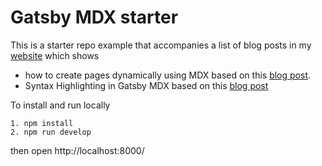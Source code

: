# Gatsby MDX starter

This is a starter repo example that accompanies a list of blog posts in my [website](https://malikgabroun.com) which shows
* how to create pages dynamically using MDX based on this [blog post](https://malikgabroun.com/gatsby-create-pages-with-mdx).
* Syntax Highlighting in Gatsby MDX based on this [blog post](https://malikgabroun.com/blog/syntax-highlighting-in-gatsby-mdx)

To install and run locally

```text
1. npm install
2. npm run develop
```

then open http://localhost:8000/
